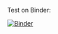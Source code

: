 Test on Binder:

[![Binder](https://mybinder.org/badge_logo.svg)](https://mybinder.org/v2/gh/mittoalb/pyprop/main?urlpath=https%3A%2F%2Fgithub.com%2Fmittoalb%2Fpyprop%2Fblob%2Fmain%2Ftests%2FFaxtorJupyter.ipynb)
